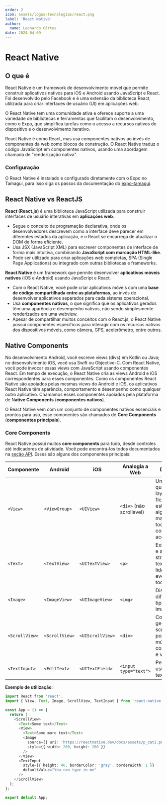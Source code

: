 ```yaml
---
order: 2
icon: assets/logos-tecnologias/react.png
label: 'React Native'
author:
  name: Leonardo Côrtes
date: 2024-04-09
---
```


# React Native

## O que é

React Native é um framework de desenvolvimento móvel que permite construir aplicativos nativos para iOS e Android usando JavaScript e React. Foi desenvolvido pelo Facebook e é uma extensão da biblioteca React, utilizada para criar interfaces de usuário (UI) em aplicações web.

O React Native tem uma comunidade ativa e oferece suporte a uma variedade de bibliotecas e ferramentas que facilitam o desenvolvimento, como o Expo, que simplifica tarefas como o acesso a recursos nativos do dispositivo e o desenvolvimento iterativo.

React Native é como React, mas usa componentes nativos ao invés de componentes da web como blocos de construção. O React Native traduz o código JavaScript em componentes nativos, usando uma abordagem chamada de "renderização nativa".

### Configuração

O React Native é instalado e configurado diretamente com o Expo no Tamagui, para isso siga os passos da documentação do [expo-tamagui](https://tamagui.dev/docs/guides/expo).

## React Native vs ReactJS

**React (React.js)** é uma biblioteca JavaScript utilizada para construir interfaces de usuário interativas em **aplicações web**.

- Segue o conceito de programação declarativa, onde os desenvolvedores descrevem como a interface deve parecer em diferentes estados da aplicação, e o React se encarrega de atualizar o DOM de forma eficiente.
- Usa JSX (JavaScript XML) para escrever componentes de interface de forma mais intuitiva, combinando **JavaScript com marcação HTML-like**.
- Pode ser utilizado para criar aplicações web completas, SPA (Single Page Applications) ou integrado com outras bibliotecas e frameworks.

**React Native** é um framework que permite desenvolver **aplicativos móveis nativos** (iOS e Android) usando JavaScript e React.

- Com o React Native, você pode criar aplicativos móveis com uma **base de código compartilhada entre as plataformas**, ao invés de desenvolver aplicativos separados para cada sistema operacional.
- Usa **componentes nativos**, o que significa que os aplicativos gerados têm uma aparência e desempenho nativos, não sendo simplesmente renderizados em uma webview.
- Apesar de compartilhar muitos conceitos com o React.js, o React Native possui componentes específicos para interagir com os recursos nativos dos dispositivos móveis, como câmera, GPS, acelerômetro, entre outros.

## Native Components

No desenvolvimento Android, você escreve views (divs) em Kotlin ou Java; no desenvolvimento iOS, você usa Swift ou Objective-C. Com React Native, você pode invocar essas views com JavaScript usando componentes React. Em tempo de execução, o React Native cria as views Android e iOS correspondentes para esses componentes. Como os componentes React Native são apoiados pelas mesmas views do Android e iOS, os aplicativos React Native têm aparência, comportamento e desempenho como qualquer outro aplicativo. Chamamos esses componentes apoiados pela plataforma de N**ative Components** (**componentes nativos**).

O React Native vem com um conjunto de componentes nativos essenciais e prontos para uso, esse comonentes são chamados de **Core Components** (**componentes principais**).

### Core Components

React Native possui muitos **core components** para tudo, desde controles até indicadores de atividade. Você pode encontrá-los todos documentados na [seção API](https://reactnative.dev/docs/components-and-apis). Esses são alguns dos componentes principais:

| Componente     | Android        | iOS              | Analogia a Web           | Descrição                                                                                                       |
| -------------- | -------------- | ---------------- | ------------------------ | --------------------------------------------------------------------------------------------------------------- |
| `<View>`       | `<ViewGroup>`  | `<UIView>`       | `<div>` (não scrollavel) | Um container que suporta layout com flexbox, estilização, algum manuseio de toque e controles de acessibilidade |
| `<Text>`       | `<TextView>`   | `<UITextView>`   | `<p>`                    | Exibe, estiliza, e aninha strings de texto e ainda lida com eventos de toque                                    |
| `<Image>`      | `<ImageView>`  | `<UIImageView>`  | `<img>`                  | Display de diferentes tipos de imagens                                                                          |
| `<ScrollView>` | `<ScrollView>` | `<UIScrollView>` | `<div>`                  | Container genérico scrollavel que pode ter múltiplos componentes e views                                        |
| `<TextInput>`  | `<EditText>`   | `<UITextField>`  | `<input type="text">`    | Permite ao usuário inserir texto                                                                                |

**Exemplo de utilização**:

```ts
import React from 'react';
import { View, Text, Image, ScrollView, TextInput } from 'react-native';

const App = () => {
  return (
    <ScrollView>
      <Text>Some text</Text>
      <View>
        <Text>Some more text</Text>
        <Image
          source={{ uri: 'https://reactnative.dev/docs/assets/p_cat2.png' }}
          style={{ width: 200, height: 200 }}
        />
      </View>
      <TextInput
        style={{ height: 40, borderColor: 'gray', borderWidth: 1 }}
        defaultValue="You can type in me"
      />
    </ScrollView>
  );
};

export default App;
```
